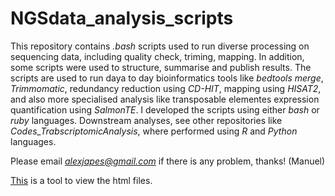 # NGSdata_analysis_scripts

This repository contains *.bash* scripts used to run diverse processing on sequencing data, including quality check, triming, mapping. In addition, some scripts were used to structure, summarise and publish results.
The scripts are used to run daya to day bioinformatics tools like *bedtools merge*, *Trimmomatic*, redundancy reduction using *CD-HIT*, mapping using *HISAT2*, and also more specialised analysis like transposable elementes expression quantification using *SalmonTE*.
I developed the scripts using either *bash* or *ruby* languages. Downstream analyses, see other repositories like *Codes_TrabscriptomicAnalysis*, where performed using *R* and *Python* languages.


Please email *alexjapes@gmail.com* if there is any problem, thanks! (Manuel)

[This](https://htmlpreview.github.io/) is a tool to view the html files. 
